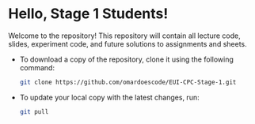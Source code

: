 # Hello, Stage 1 Students!

Welcome to the repository! This repository will contain all lecture code, slides, experiment code, and future solutions to assignments and sheets.

- To download a copy of the repository, clone it using the following command:

  ```sh
  git clone https://github.com/omardoescode/EUI-CPC-Stage-1.git
  ```

- To update your local copy with the latest changes, run:

  ```sh
  git pull
  ```
